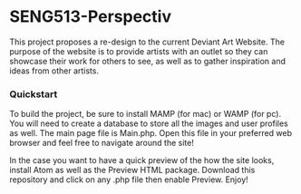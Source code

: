 # SENG513-Perspectiv
This project proposes a re-design to the current Deviant Art Website. The purpose of the website is to provide artists with an outlet so they can showcase their work for others to see, as well as to gather inspiration and ideas from other artists. 

### Quickstart

To build the project, be sure to install MAMP (for mac) or WAMP (for pc). You will need to create a database to store all the images and user profiles as well. The main page file is Main.php. Open this file in your preferred web browser and feel free to navigate around the site!

In the case you want to have a quick preview of the how the site looks, install Atom as well as the Preview HTML package. Download this repository and click on any .php file then enable Preview. Enjoy!



